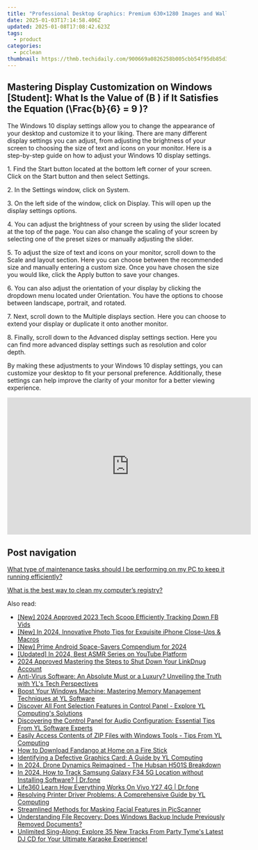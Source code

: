 ```yaml
---
title: "Professional Desktop Graphics: Premium 630×1280 Images and Wallpaper Collections From YL Software Expertise"
date: 2025-01-03T17:14:58.406Z
updated: 2025-01-08T17:08:42.623Z
tags:
  - product
categories:
  - pcclean
thumbnail: https://thmb.techidaily.com/900669a0826258b005cbb54f95db85d32c0fe952715d9bffb54b8b7633050cc8.jpg
---
```


## Mastering Display Customization on Windows [Student]: What Is the Value of \(B \) if It Satisfies the Equation \(\Frac{b}{6} = 9 \)?

The Windows 10 display settings allow you to change the appearance of your desktop and customize it to your liking. There are many different display settings you can adjust, from adjusting the brightness of your screen to choosing the size of text and icons on your monitor. Here is a step-by-step guide on how to adjust your Windows 10 display settings. 

1\. Find the Start button located at the bottom left corner of your screen. Click on the Start button and then select Settings.

2\. In the Settings window, click on System.

3\. On the left side of the window, click on Display. This will open up the display settings options. 

4\. You can adjust the brightness of your screen by using the slider located at the top of the page. You can also change the scaling of your screen by selecting one of the preset sizes or manually adjusting the slider.

5\. To adjust the size of text and icons on your monitor, scroll down to the Scale and layout section. Here you can choose between the recommended size and manually entering a custom size. Once you have chosen the size you would like, click the Apply button to save your changes.

6\. You can also adjust the orientation of your display by clicking the dropdown menu located under Orientation. You have the options to choose between landscape, portrait, and rotated.

7\. Next, scroll down to the Multiple displays section. Here you can choose to extend your display or duplicate it onto another monitor.

8\. Finally, scroll down to the Advanced display settings section. Here you can find more advanced display settings such as resolution and color depth. 

By making these adjustments to your Windows 10 display settings, you can customize your desktop to fit your personal preference. Additionally, these settings can help improve the clarity of your monitor for a better viewing experience.

<!-- affiliate ads begin -->
<iframe width="560" height="315" src="https://www.youtube.com/embed/LBCobAYzzcc?si=J3eSTQ3AdyxWAjGo" title="YouTube video player" frameborder="0" allow="accelerometer; autoplay; clipboard-write; encrypted-media; gyroscope; picture-in-picture; web-share" referrerpolicy="strict-origin-when-cross-origin" allowfullscreen></iframe>
<!-- affiliate ads end -->

## Post navigation

[What type of maintenance tasks should I be performing on my PC to keep it running efficiently?](https://tools.techidaily.com/pcclean/products/)

[What is the best way to clean my computer’s registry?](https://tools.techidaily.com/pcclean/products/)

<ins class="adsbygoogle"
     style="display:block"
     data-ad-format="autorelaxed"
     data-ad-client="ca-pub-7571918770474297"
     data-ad-slot="1223367746"></ins>

<ins class="adsbygoogle"
     style="display:block"
     data-ad-client="ca-pub-7571918770474297"
     data-ad-slot="8358498916"
     data-ad-format="auto"
     data-full-width-responsive="true"></ins>

<span class="atpl-alsoreadstyle">Also read:</span>
<div><ul>
<li><a href="https://facebook-clips.techidaily.com/new-2024-approved-2023-tech-scoop-efficiently-tracking-down-fb-vids/"><u>[New] 2024 Approved 2023 Tech Scoop Efficiently Tracking Down FB Vids</u></a></li>
<li><a href="https://fox-info.techidaily.com/new-in-2024-innovative-photo-tips-for-exquisite-iphone-close-ups-and-macros/"><u>[New] In 2024, Innovative Photo Tips for Exquisite iPhone Close-Ups & Macros</u></a></li>
<li><a href="https://fox-access.techidaily.com/new-prime-android-space-savers-compendium-for-2024/"><u>[New] Prime Android Space-Savers Compendium for 2024</u></a></li>
<li><a href="https://youtube-blog.techidaily.com/ed-in-2024-best-asmr-series-on-youtube-platform/"><u>[Updated] In 2024, Best ASMR Series on YouTube Platform</u></a></li>
<li><a href="https://extra-approaches.techidaily.com/2024-approved-mastering-the-steps-to-shut-down-your-linkdnug-account/"><u>2024 Approved Mastering the Steps to Shut Down Your LinkDnug Account</u></a></li>
<li><a href="https://discover-fantastic.techidaily.com/anti-virus-software-an-absolute-must-or-a-luxury-unveiling-the-truth-with-yls-tech-perspectives/"><u>Anti-Virus Software: An Absolute Must or a Luxury? Unveiling the Truth with YL's Tech Perspectives</u></a></li>
<li><a href="https://discover-fantastic.techidaily.com/boost-your-windows-machine-mastering-memory-management-techniques-at-yl-software/"><u>Boost Your Windows Machine: Mastering Memory Management Techniques at YL Software</u></a></li>
<li><a href="https://discover-fantastic.techidaily.com/discover-all-font-selection-features-in-control-panel-explore-yl-computings-solutions/"><u>Discover All Font Selection Features in Control Panel - Explore YL Computing's Solutions</u></a></li>
<li><a href="https://discover-fantastic.techidaily.com/discovering-the-control-panel-for-audio-configuration-essential-tips-from-yl-software-experts/"><u>Discovering the Control Panel for Audio Configuration: Essential Tips From YL Software Experts</u></a></li>
<li><a href="https://discover-fantastic.techidaily.com/easily-access-contents-of-zip-files-with-windows-tools-tips-from-yl-computing/"><u>Easily Access Contents of ZIP Files with Windows Tools - Tips From YL Computing</u></a></li>
<li><a href="https://techtrends.techidaily.com/how-to-download-fandango-at-home-on-a-fire-stick/"><u>How to Download Fandango at Home on a Fire Stick</u></a></li>
<li><a href="https://discover-fantastic.techidaily.com/identifying-a-defective-graphics-card-a-guide-by-yl-computing/"><u>Identifying a Defective Graphics Card: A Guide by YL Computing</u></a></li>
<li><a href="https://fox-direct.techidaily.com/in-2024-drone-dynamics-reimagined-the-hubsan-h501s-breakdown/"><u>In 2024, Drone Dynamics Reimagined - The Hubsan H501S Breakdown</u></a></li>
<li><a href="https://android-location-track.techidaily.com/in-2024-how-to-track-samsung-galaxy-f34-5g-location-without-installing-software-drfone-by-drfone-virtual-android/"><u>In 2024, How to Track Samsung Galaxy F34 5G Location without Installing Software? | Dr.fone</u></a></li>
<li><a href="https://fake-location.techidaily.com/life360-learn-how-everything-works-on-vivo-y27-4g-drfone-by-drfone-virtual-android/"><u>Life360 Learn How Everything Works On Vivo Y27 4G | Dr.fone</u></a></li>
<li><a href="https://discover-fantastic.techidaily.com/resolving-printer-driver-problems-a-comprehensive-guide-by-yl-computing/"><u>Resolving Printer Driver Problems: A Comprehensive Guide by YL Computing</u></a></li>
<li><a href="https://fox-boxes.techidaily.com/streamlined-methods-for-masking-facial-features-in-picscanner/"><u>Streamlined Methods for Masking Facial Features in PicScanner</u></a></li>
<li><a href="https://discover-fantastic.techidaily.com/understanding-file-recovery-does-windows-backup-include-previously-removed-documents/"><u>Understanding File Recovery: Does Windows Backup Include Previously Removed Documents?</u></a></li>
<li><a href="https://discover-fantastic.techidaily.com/unlimited-sing-along-explore-35-new-tracks-from-party-tymes-latest-dj-cd-for-your-ultimate-karaoke-experience/"><u>Unlimited Sing-Along: Explore 35 New Tracks From Party Tyme's Latest DJ CD for Your Ultimate Karaoke Experience!</u></a></li>
</ul></div>

